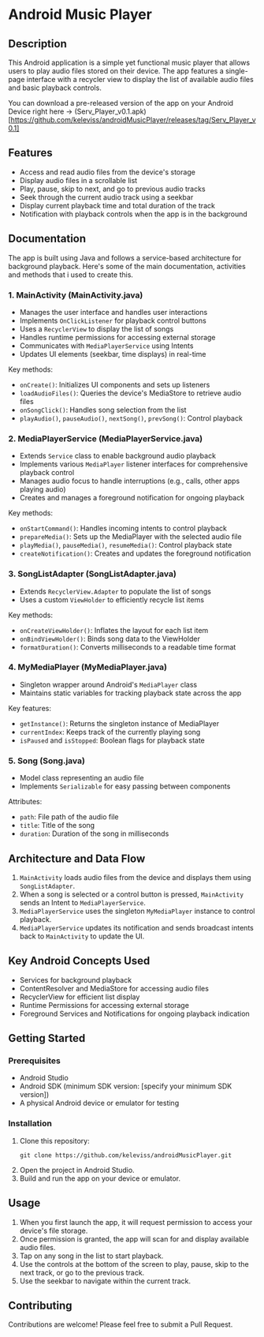 # Android Music Player

## Description

This Android application is a simple yet functional music player that allows users to play audio files stored on their device. The app features a single-page interface with a recycler view to display the list of available audio files and basic playback controls.

You can download a pre-released version of the app on your Android Device right here -> (Serv_Player_v0.1.apk)[https://github.com/keleviss/androidMusicPlayer/releases/tag/Serv_Player_v0.1]

## Features

- Access and read audio files from the device's storage
- Display audio files in a scrollable list
- Play, pause, skip to next, and go to previous audio tracks
- Seek through the current audio track using a seekbar
- Display current playback time and total duration of the track
- Notification with playback controls when the app is in the background

## Documentation

The app is built using Java and follows a service-based architecture for background playback. Here's some of the main documentation, activities and methods that i used to create this.

### 1. MainActivity (MainActivity.java)

- Manages the user interface and handles user interactions
- Implements `OnClickListener` for playback control buttons
- Uses a `RecyclerView` to display the list of songs
- Handles runtime permissions for accessing external storage
- Communicates with `MediaPlayerService` using Intents
- Updates UI elements (seekbar, time displays) in real-time

Key methods:
- `onCreate()`: Initializes UI components and sets up listeners
- `loadAudioFiles()`: Queries the device's MediaStore to retrieve audio files
- `onSongClick()`: Handles song selection from the list
- `playAudio()`, `pauseAudio()`, `nextSong()`, `prevSong()`: Control playback

### 2. MediaPlayerService (MediaPlayerService.java)

- Extends `Service` class to enable background audio playback
- Implements various `MediaPlayer` listener interfaces for comprehensive playback control
- Manages audio focus to handle interruptions (e.g., calls, other apps playing audio)
- Creates and manages a foreground notification for ongoing playback

Key methods:
- `onStartCommand()`: Handles incoming intents to control playback
- `prepareMedia()`: Sets up the MediaPlayer with the selected audio file
- `playMedia()`, `pauseMedia()`, `resumeMedia()`: Control playback state
- `createNotification()`: Creates and updates the foreground notification

### 3. SongListAdapter (SongListAdapter.java)

- Extends `RecyclerView.Adapter` to populate the list of songs
- Uses a custom `ViewHolder` to efficiently recycle list items

Key methods:
- `onCreateViewHolder()`: Inflates the layout for each list item
- `onBindViewHolder()`: Binds song data to the ViewHolder
- `formatDuration()`: Converts milliseconds to a readable time format

### 4. MyMediaPlayer (MyMediaPlayer.java)

- Singleton wrapper around Android's `MediaPlayer` class
- Maintains static variables for tracking playback state across the app

Key features:
- `getInstance()`: Returns the singleton instance of MediaPlayer
- `currentIndex`: Keeps track of the currently playing song
- `isPaused` and `isStopped`: Boolean flags for playback state

### 5. Song (Song.java)

- Model class representing an audio file
- Implements `Serializable` for easy passing between components

Attributes:
- `path`: File path of the audio file
- `title`: Title of the song
- `duration`: Duration of the song in milliseconds

## Architecture and Data Flow

1. `MainActivity` loads audio files from the device and displays them using `SongListAdapter`.
2. When a song is selected or a control button is pressed, `MainActivity` sends an Intent to `MediaPlayerService`.
3. `MediaPlayerService` uses the singleton `MyMediaPlayer` instance to control playback.
4. `MediaPlayerService` updates its notification and sends broadcast intents back to `MainActivity` to update the UI.

## Key Android Concepts Used

- Services for background playback
- ContentResolver and MediaStore for accessing audio files
- RecyclerView for efficient list display
- Runtime Permissions for accessing external storage
- Foreground Services and Notifications for ongoing playback indication

## Getting Started

### Prerequisites

- Android Studio
- Android SDK (minimum SDK version: [specify your minimum SDK version])
- A physical Android device or emulator for testing

### Installation

1. Clone this repository:
   ```
   git clone https://github.com/keleviss/androidMusicPlayer.git
   ```
2. Open the project in Android Studio.
3. Build and run the app on your device or emulator.

## Usage

1. When you first launch the app, it will request permission to access your device's file storage.
2. Once permission is granted, the app will scan for and display available audio files.
3. Tap on any song in the list to start playback.
4. Use the controls at the bottom of the screen to play, pause, skip to the next track, or go to the previous track.
5. Use the seekbar to navigate within the current track.

## Contributing

Contributions are welcome! Please feel free to submit a Pull Request.
